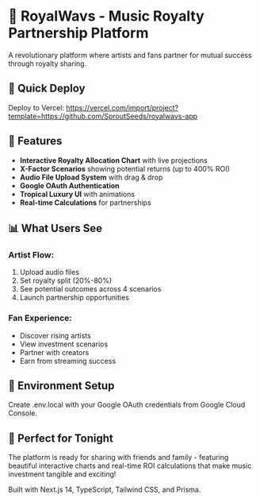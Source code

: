 # 🌊 RoyalWavs - Music Royalty Partnership Platform

A revolutionary platform where artists and fans partner for mutual success through royalty sharing.

## 🚀 Quick Deploy

Deploy to Vercel: https://vercel.com/import/project?template=https://github.com/SproutSeeds/royalwavs-app

## 🎵 Features

- **Interactive Royalty Allocation Chart** with live projections
- **X-Factor Scenarios** showing potential returns (up to 400% ROI)
- **Audio File Upload System** with drag & drop
- **Google OAuth Authentication**
- **Tropical Luxury UI** with animations
- **Real-time Calculations** for partnerships

## 📊 What Users See

### Artist Flow:
1. Upload audio files
2. Set royalty split (20%-80%)
3. See potential outcomes across 4 scenarios
4. Launch partnership opportunities

### Fan Experience:
- Discover rising artists
- View investment scenarios
- Partner with creators
- Earn from streaming success

## 🔧 Environment Setup

Create .env.local with your Google OAuth credentials from Google Cloud Console.

## 🎯 Perfect for Tonight

The platform is ready for sharing with friends and family - featuring beautiful interactive charts and real-time ROI calculations that make music investment tangible and exciting!

Built with Next.js 14, TypeScript, Tailwind CSS, and Prisma.
